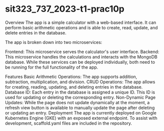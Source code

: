 # sit323_737_2023-t1-prac10p

Overview
The app is a simple calculator with a web-based interface. It can perform basic arithmetic operations and is able to create, read, update, and delete entries in the database.

The app is broken down into two microservices:

Frontend: This microservice serves the calculator's user interface.
Backend: This microservice handles the calculations and interacts with the MongoDB database.
While these services can be deployed individually, both need to be running for the full functionality of the app.

Features
Basic Arithmetic Operations: The app supports addition, subtraction, multiplication, and division.
CRUD Operations: The app allows for creating, reading, updating, and deleting entries in the database.
Database ID: Each entry in the database is assigned a unique ID. This ID is used for updating or deleting the corresponding entry.
Non-Dynamic Page Updates: While the page does not update dynamically at the moment, a refresh view button is available to manually update the page after deleting or updating an entry.
Deployment
The app is currently deployed on Google Kubernetes Engine (GKE) with an exposed external endpoint. To assist with development, scaffold.yaml files are included in the repository.
